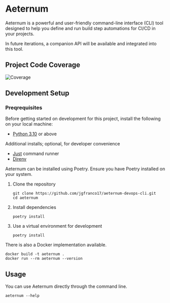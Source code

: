 # Aeternum

Aeternum is a powerful and user-friendly command-line interface (CLI) tool designed to help you
define and run build step automations for CI/CD in your projects.

In future iterations, a companion API will be available and integrated into this tool.

## Project Code Coverage

![Coverage](https://img.shields.io/badge/coverage-00.00-green?style=for-the-badge)

## Development Setup

### Preqrequisites

Before getting started on development for this project, install the following on your local machine:

- [Python 3.10](https://www.python.org/downloads/) or above

Additional installs; optional, for developer convenience

- [Just](https://github.com/casey/just) command runner
- [Direnv](https://direnv.net/docs/installation.html)

Aeternum can be installed using Poetry. Ensure you have Poetry installed on your system.

1. Clone the repository

   ```shell
   git clone https://github.com/jgfranco17/aeternum-devops-cli.git
   cd aeternum
   ```

2. Install dependencies

   ```shell
   poetry install
   ```

3. Use a virtual environment for development

   ```shell
   poetry install
   ```

There is also a Docker implementation available.

```shell
docker build -t aeternum .
docker run --rm aeternum --version
```

## Usage

You can use Aeternum directly through the command line.

```shell
aeternum --help
```
